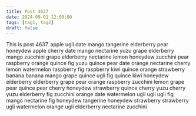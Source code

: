 ```yaml
---
title: Post 4637
date: 2024-09-01 12:00:00
tags: [tag1, tag2]
draft: false
---
```

This is post 4637.
apple
ugli
date
mango
tangerine
elderberry
pear
honeydew
apple
cherry
date
mango
nectarine
yuzu
grape
elderberry
mango
zucchini
grape
elderberry
nectarine
lemon
honeydew
zucchini
pear
raspberry
orange
quince
fig
yuzu
quince
pear
date
orange
nectarine
cherry
lemon
watermelon
raspberry
fig
raspberry
kiwi
quince
orange
strawberry
banana
banana
mango
grape
quince
ugli
fig
quince
kiwi
honeydew
elderberry
elderberry
grape
pear
orange
raspberry
zucchini
lemon
grape
pear
quince
pear
cherry
honeydew
strawberry
quince
cherry
yuzu
cherry
yuzu
elderberry
fig
zucchini
orange
date
watermelon
ugli
ugli
ugli
fig
mango
nectarine
fig
honeydew
tangerine
honeydew
strawberry
strawberry
ugli
watermelon
orange
ugli
elderberry
nectarine
zucchini
